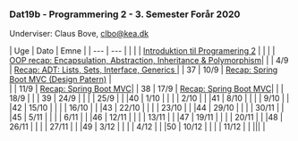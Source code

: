 ### Dat19b - Programmering 2 - 3. Semester Forår 2020
Underviser: Claus Bove, clbo@kea.dk


| Uge | Dato | Emne | 
| --- | --- |
| | | [Introduktion til Programering 2](w35_intro.md) | 
| | | [OOP recap: Encapsulation, Abstraction, Inheritance & Polymorphism](w36_recap_oop.md)|
|     	| 4/9 	| [Recap: ADT: Lists, Sets, Interface, Generics ](w36_recap_adt_datastr_interf_gen.md)| 
| 37  	| 10/9 	| [Recap: Spring Boot MVC (Design Patern)](w37_recap_mvc_dp.md) |  
|	| 11/9 	| [Recap: Spring Boot MVC](w37_recap_mvc.md)|
| 38 	| 17/9 	| [Recap: Spring Boot MVC](w38_recap_mvc.md)|
|  	| 18/9 	| | 
| 39 	| 24/9 	| |
|  	| 25/9 	| |
|40  	| 1/10 	| |
|  	| 2/10 	| | 
|41  	| 8/10 	| |
|  	| 9/10 	| | 
|42  	| 15/10 | |
|  	| 16/10 | |
|43	| 22/10	|	|
|	| 23/10	|	|
|44	| 29/10	|	|
|	| 30/11	|	|
|45	| 5/11	|	|
|	| 6/11	|	|
|46	| 12/11	|	|
| 	| 13/11	|	|
|47	| 19/11	|	|
|	| 20/11	|	|
|48	| 26/11 | 	|
| 	| 27/11	|	|
|49	| 3/12 	| 	|
| 	| 4/12	|	|
|50	| 10/12 | 	|
| 	| 11/12	|	|
||| 	|



<script>  

var dates = [
	{week:35, date: 28/8},
	{week:36, date:	3/9 },
	{week: ,date:	4/9 },
	{week:37, date:	10/9 },
	{wek:	,date:11/9 	},
	{week:38, date:	17/9 	},
	{week: , date:	18/9 	 },
	{week:39, date:	24/9 	 },
	{week:  ,date:	25/9 	 },
	{week:40, date:	1/10 	 },
	{week: , date:	2/10 	 },
	{week:41, date:	8/10 	 },
	{week: , date:	9/10 	 },
	{week:42, date:	15/10 	 },
	{week: , date:	16/10 	 },
	{week:43, date:	22/10 	 },
	{week: , date:	23/10 	 },
	{week:44, date:	29/10 	 },
	{week:  ,date:	30/11 	 },
	{week:45, date:	5/11 	 },
	{week:  ,date:	6/11 	 },
	{week:46, date:	12/11 	 },
	{week:  ,date:	13/11 	 },
	{week:47, date:	19/11 	 },
	{week: , date:	20/11 	 },
	{week:48, date:	26/11 	 },
	{week:  ,date:	27/11 	 },
	{week:49, date:	3/12 	 },
	{week:  ,date:	4/12 	 },
	{week:50, date:	10/12 	 },
	{week:  ,date:	11/12 	 },
	{week:51, date:	17/12 	 }

]
var table = document.getElementsByTagName("table");  
console.log(table);
var tbody = document.getElementsByTagName("tbody")
console.log(tbody)
var rows = document.getElementsByTagName("tr");  
console.log(rows)
for(i = 1; i < rows.length; i++){  
  var tds = rows[i].getElementsByTagName("td"); 
  tds[0].innerHTML= dates[i-1].week;
  tds[1].innerHTML= dates[i-1].date;
}
</script>
